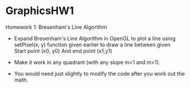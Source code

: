 GraphicsHW1
===========

Homework 1: Bresenham's Line Algorithm

* Expand Bresenham's Line Algorithm in OpenGL to plot a line using setPixel(x, y) function given earlier to draw a line between given  
    Start point (x0, y0)
    And end point (x1,y1)

* Make it work in any quadrant (with any slope m<1 and m>1). 

* You would need just slightly to modify the code after you work out the math. 
